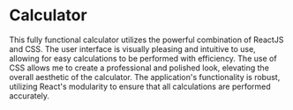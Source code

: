 # Calculator

This fully functional calculator utilizes the powerful combination of ReactJS and CSS. The user interface is visually pleasing and intuitive to use, allowing for easy calculations to be performed with efficiency. The use of CSS allows me to create a professional and polished look, elevating the overall aesthetic of the calculator. The application's functionality is robust, utilizing React's modularity to ensure that all calculations are performed accurately.

